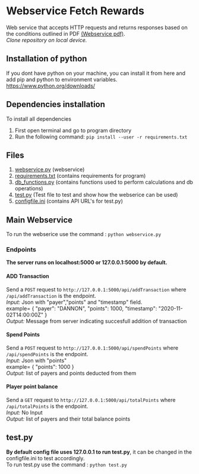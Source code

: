 # Webservice Fetch Rewards
Web service that accepts HTTP requests and returns responses based on the conditions outlined in PDF [(Webservice pdf)](webservice_assignment.PDF).<br />
*Clone repository on local device.*
## Installation of python 
If you dont have python on your machine, you can install it from here and add pip and python to environment variables.
https://www.python.org/downloads/


## Dependencies installation
To install all dependencies 
1. First open terminal and go to program directory
2. Run the following command: ```pip install --user -r requirements.txt```

## Files
1. [webservice.py](webservice.py) (webservice)
2. [requirements.txt](requirements.txt) (contains requirements for program)
3. [db_functions.py](db_functions.py) (contains functions used to perform calculations and db operations)
4. [test.py](test.py) (Test file to test and show how the webserice can be used)
5. [configfile.ini](configfile.ini) (contains API URL's for test.py)

## Main Webservice
To run the webserice use the command : ```python webservice.py```

### Endpoints
**The server runs on localhost:5000 or 127.0.0.1:5000 by default.**
#### ADD Transaction
Send a ```POST``` request to ```http://127.0.0.1:5000/api/addTransaction``` where ```/api/addTransaction``` is the endpoint.<br />
*Input:* Json with "payer","points" and "timestamp" field.<br />
example= { "payer": "DANNON", "points": 1000, "timestamp": "2020-11-02T14:00:00Z" }<br />
*Output:* Message from server indicating succesfull addition of transaction

#### Spend Points
Send a ```POST``` request to ```http://127.0.0.1:5000/api/spendPoints``` where ```/api/spendPoints``` is the endpoint.<br />
*Input:* Json with "points"<br />
    example= { "points": 1000 }<br />
*Output:* list of payers and points deducted from them

#### Player point balance
Send a ```GET``` request to ```http://127.0.0.1:5000/api/totalPoints``` where ```/api/totalPoints``` is the endpoint.<br />
*Input:* No Input<br />
*Output:* list of payers and their total balance points


## test.py
**By default config file uses 127.0.0.1 to run test.py**, it can be changed in the configfile.ini to test accordingly.<br />
To run test.py use the command : ```python test.py```
